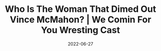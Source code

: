 ---
title: "Who Is The Woman That Dimed Out Vince McMahon? | We Comin For You Wresting Cast"
date: 2022-06-27
description: "Who Is The Woman That Dimed Out Vince McMahon? | We Comin For You Wresting Cast"
longDescription: >-
    The We Comin For You Wrestling Cast returns to discuss Vince McMahon's stepping down as CEO of WWE.  Vince has been caught up paying off women who were having an affair with him. One woman was leaked to the Wall Street journal. Who was this woman? And how did it affect WWE booking during that time period? The WCFY cast dives in to discuss everything...allegedly.
    
    See the rest of this episode:
    https://www.youtube.com/watch?v=r2z0Xi6PgRk
    
    Subscribe to the We Comin For You Wrestling Cast
    https://www.youtube.com/channel/UCMDetju47r-n5bFjxenK0Qw
    
    Visit ProWrestlingBlack.org for all We Comin For You Cast episodes!  Send questions or comments to WeCominForYouCast@gmail.com
    WCFY online ​  ​
    RVS: @FranchICE06 
    ROD: @R8TED_R
    FB Group: https://bit.ly/3iGwOMw​ 
    ​ IG: https://bit.ly/2NB17ZB ​  
     
    Follow SOLC Network online
    Instagram: https://bit.ly/39VL542               
    Twitter: https://bit.ly/39aL395                
    Facebook: https://bit.ly/3sQn7je         ​
     
    To Listen to the podcast
    Podbean https://bit.ly/3t7SDJH            
    YouTube http://bit.ly/3ouZqJU            
    Spotify http://spoti.fi/3pwZZnJ            
    Apple http://apple.co/39rwjD1            
    Stitcher http://bit.ly/3puGQ5P
duration: "0:12:14"
youtubeId: "OQL8iPyElCU"

image: "/uploads/thumbnails/OQL8iPyElCU.jpg"
tags: ["wrestling","wwe"]
draft: false
---